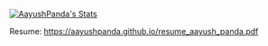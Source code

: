 [![AayushPanda's Stats](https://github-readme-stats.vercel.app/api?username=AayushPanda)](https://github.com/anuraghazra/github-readme-stats&show_icons=true&theme=radical)

Resume: https://aayushpanda.github.io/resume_aayush_panda.pdf
